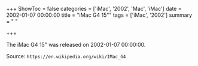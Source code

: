+++
ShowToc = false
categories = ['iMac', '2002', 'Mac', 'iMac']
date = 2002-01-07 00:00:00
title = "iMac G4 15\""
tags = ['iMac', '2002']
summary = " "

+++

The iMac G4 15" was released on 2002-01-07 00:00:00.

Source: `https://en.wikipedia.org/wiki/IMac_G4`

